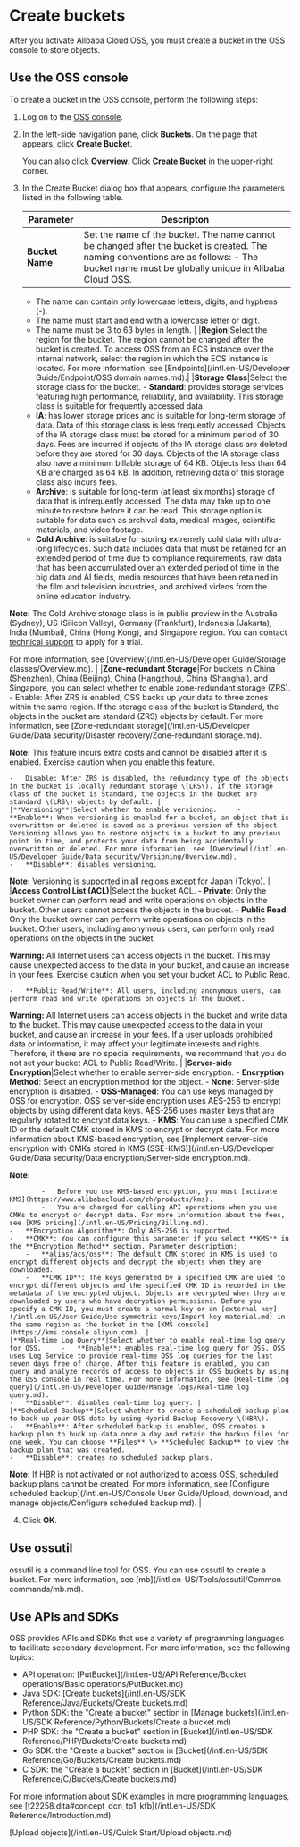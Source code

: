 # Create buckets

After you activate Alibaba Cloud OSS, you must create a bucket in the OSS console to store objects.

## Use the OSS console

To create a bucket in the OSS console, perform the following steps:

1.  Log on to the [OSS console](https://oss.console.aliyun.com/).

2.  In the left-side navigation pane, click **Buckets**. On the page that appears, click **Create Bucket**.

    You can also click **Overview**. Click **Create Bucket** in the upper-right corner.

3.  In the Create Bucket dialog box that appears, configure the parameters listed in the following table.

    |Parameter|Descripton|
    |---------|----------|
    |**Bucket Name**|Set the name of the bucket. The name cannot be changed after the bucket is created. The naming conventions are as follows:     -   The bucket name must be globally unique in Alibaba Cloud OSS.
    -   The name can contain only lowercase letters, digits, and hyphens \(-\).
    -   The name must start and end with a lowercase letter or digit.
    -   The name must be 3 to 63 bytes in length. |
    |**Region**|Select the region for the bucket. The region cannot be changed after the bucket is created. To access OSS from an ECS instance over the internal network, select the region in which the ECS instance is located. For more information, see [Endpoints](/intl.en-US/Developer Guide/Endpoint/OSS domain names.md).|
    |**Storage Class**|Select the storage class for the bucket.     -   **Standard**: provides storage services featuring high performance, reliability, and availability. This storage class is suitable for frequently accessed data.
    -   **IA**: has lower storage prices and is suitable for long-term storage of data. Data of this storage class is less frequently accessed. Objects of the IA storage class must be stored for a minimum period of 30 days. Fees are incurred if objects of the IA storage class are deleted before they are stored for 30 days. Objects of the IA storage class also have a minimum billable storage of 64 KB. Objects less than 64 KB are charged as 64 KB. In addition, retrieving data of this storage class also incurs fees.
    -   **Archive**: is suitable for long-term \(at least six months\) storage of data that is infrequently accessed. The data may take up to one minute to restore before it can be read. This storage option is suitable for data such as archival data, medical images, scientific materials, and video footage.
    -   **Cold Archive**: is suitable for storing extremely cold data with ultra-long lifecycles. Such data includes data that must be retained for an extended period of time due to compliance requirements, raw data that has been accumulated over an extended period of time in the big data and AI fields, media resources that have been retained in the film and television industries, and archived videos from the online education industry.

**Note:** The Cold Archive storage class is in public preview in the Australia \(Sydney\), US \(Silicon Valley\), Germany \(Frankfurt\), Indonesia \(Jakarta\), India \(Mumbai\), China \(Hong Kong\), and Singapore region. You can contact [technical support](https://workorder-intl.console.aliyun.com/#/ticket/createIndex) to apply for a trial.

For more information, see [Overview](/intl.en-US/Developer Guide/Storage classes/Overview.md). |
    |**Zone-redundant Storage**|For buckets in China \(Shenzhen\), China \(Beijing\), China \(Hangzhou\), China \(Shanghai\), and Singapore, you can select whether to enable zone-redundant storage \(ZRS\).     -   Enable: After ZRS is enabled, OSS backs up your data to three zones within the same region. If the storage class of the bucket is Standard, the objects in the bucket are standard \(ZRS\) objects by default. For more information, see [Zone-redundant storage](/intl.en-US/Developer Guide/Data security/Disaster recovery/Zone-redundant storage.md).

**Note:** This feature incurs extra costs and cannot be disabled after it is enabled. Exercise caution when you enable this feature.

    -   Disable: After ZRS is disabled, the redundancy type of the objects in the bucket is locally redundant storage \(LRS\). If the storage class of the bucket is Standard, the objects in the bucket are standard \(LRS\) objects by default. |
    |**Versioning**|Select whether to enable versioning.     -   **Enable**: When versioning is enabled for a bucket, an object that is overwritten or deleted is saved as a previous version of the object. Versioning allows you to restore objects in a bucket to any previous point in time, and protects your data from being accidentally overwritten or deleted. For more information, see [Overview](/intl.en-US/Developer Guide/Data security/Versioning/Overview.md).
    -   **Disable**: disables versioning.
**Note:** Versioning is supported in all regions except for Japan \(Tokyo\). |
    |**Access Control List \(ACL\)**|Select the bucket ACL.     -   **Private**: Only the bucket owner can perform read and write operations on objects in the bucket. Other users cannot access the objects in the bucket.
    -   **Public Read**: Only the bucket owner can perform write operations on objects in the bucket. Other users, including anonymous users, can perform only read operations on the objects in the bucket.

**Warning:** All Internet users can access objects in the bucket. This may cause unexpected access to the data in your bucket, and cause an increase in your fees. Exercise caution when you set your bucket ACL to Public Read.

    -   **Public Read/Write**: All users, including anonymous users, can perform read and write operations on objects in the bucket.

**Warning:** All Internet users can access objects in the bucket and write data to the bucket. This may cause unexpected access to the data in your bucket, and cause an increase in your fees. If a user uploads prohibited data or information, it may affect your legitimate interests and rights. Therefore, if there are no special requirements, we recommend that you do not set your bucket ACL to Public Read/Write. |
    |**Server-side Encryption**|Select whether to enable server-side encryption.     -   **Encryption Method**: Select an encryption method for the object.
        -   **None**: Server-side encryption is disabled.
        -   **OSS-Managed**: You can use keys managed by OSS for encryption. OSS server-side encryption uses AES-256 to encrypt objects by using different data keys. AES-256 uses master keys that are regularly rotated to encrypt data keys.
        -   **KMS**: You can use a specified CMK ID or the default CMK stored in KMS to encrypt or decrypt data. For more information about KMS-based encryption, see [Implement server-side encryption with CMKs stored in KMS \(SSE-KMS\)](/intl.en-US/Developer Guide/Data security/Data encryption/Server-side encryption.md).

**Note:**

            -   Before you use KMS-based encryption, you must [activate KMS](https://www.alibabacloud.com/zh/products/kms).
            -   You are charged for calling API operations when you use CMKs to encrypt or decrypt data. For more information about the fees, see [KMS pricing](/intl.en-US/Pricing/Billing.md).
    -   **Encryption Algorithm**: Only AES-256 is supported.
    -   **CMK**: You can configure this parameter if you select **KMS** in the **Encryption Method** section. Parameter description:
        -   **alias/acs/oss**: The default CMK stored in KMS is used to encrypt different objects and decrypt the objects when they are downloaded.
        -   **CMK ID**: The keys generated by a specified CMK are used to encrypt different objects and the specified CMK ID is recorded in the metadata of the encrypted object. Objects are decrypted when they are downloaded by users who have decryption permissions. Before you specify a CMK ID, you must create a normal key or an [external key](/intl.en-US/User Guide/Use symmetric keys/Import key material.md) in the same region as the bucket in the [KMS console](https://kms.console.aliyun.com). |
    |**Real-time Log Query**|Select whether to enable real-time log query for OSS.     -   **Enable**: enables real-time log query for OSS. OSS uses Log Service to provide real-time OSS log queries for the last seven days free of charge. After this feature is enabled, you can query and analyze records of access to objects in OSS buckets by using the OSS console in real time. For more information, see [Real-time log query](/intl.en-US/Developer Guide/Manage logs/Real-time log query.md).
    -   **Disable**: disables real-time log query. |
    |**Scheduled Backup**|Select whether to create a scheduled backup plan to back up your OSS data by using Hybrid Backup Recovery \(HBR\).     -   **Enable**: After scheduled backup is enabled, OSS creates a backup plan to buck up data once a day and retain the backup files for one week. You can choose **Files** \> **Scheduled Backup** to view the backup plan that was created.
    -   **Disable**: creates no scheduled backup plans.
**Note:** If HBR is not activated or not authorized to access OSS, scheduled backup plans cannot be created. For more information, see [Configure scheduled backup](/intl.en-US/Console User Guide/Upload, download, and manage objects/Configure scheduled backup.md). |

4.  Click **OK**.


## Use ossutil

ossutil is a command line tool for OSS. You can use ossutil to create a bucket. For more information, see [mb](/intl.en-US/Tools/ossutil/Common commands/mb.md).

## Use APIs and SDKs

OSS provides APIs and SDKs that use a variety of programming languages to facilitate secondary development. For more information, see the following topics:

-   API operation: [PutBucket](/intl.en-US/API Reference/Bucket operations/Basic operations/PutBucket.md)
-   Java SDK: [Create buckets](/intl.en-US/SDK Reference/Java/Buckets/Create buckets.md)
-   Python SDK: the "Create a bucket" section in [Manage buckets](/intl.en-US/SDK Reference/Python/Buckets/Create a bucket.md)
-   PHP SDK: the "Create a bucket" section in [Bucket](/intl.en-US/SDK Reference/PHP/Buckets/Create buckets.md)
-   Go SDK: the "Create a bucket" section in [Bucket](/intl.en-US/SDK Reference/Go/Buckets/Create buckets.md)
-   C SDK: the "Create a bucket" section in [Bucket](/intl.en-US/SDK Reference/C/Buckets/Create buckets.md)

For more information about SDK examples in more programming languages, see [t22258.dita\#concept\_dcn\_tp1\_kfb](/intl.en-US/SDK Reference/Introduction.md).

[Upload objects](/intl.en-US/Quick Start/Upload objects.md)

